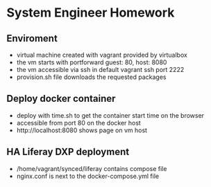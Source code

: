 # System Engineer Homework

## Enviroment
- virtual machine created with vagrant provided by virtualbox
- the vm starts with portforward guest: 80, host: 8080
- the vm accessible via ssh in default vagrant ssh port 2222
- provision.sh file downloads the requested packages

## Deploy docker container
- deploy with time.sh to get the container start time on the browser
- accessible from port 80 on the docker host
- http://localhost:8080 shows page on vm host

## HA Liferay DXP deployment
- /home/vagrant/synced/liferay contains compose file
- nginx.conf is next to the docker-compose.yml file